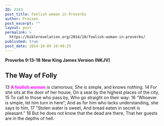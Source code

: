 ```yaml
---
ID: 2343
post_title: Foolish woman in Proverbs
author: Praison
post_excerpt: ""
layout: post
permalink: >
  https://biblerevelation.org/2014/10/foolish-woman-in-proverbs/
published: true
post_date: 2014-10-09 10:48:25
---
```

<strong>Proverbs 9:13-18</strong>
<strong> New King James Version (NKJV)</strong>
<h2>The Way of Folly</h2>
13 <span style="color: #ff00ff;"><strong>A foolish woman</strong></span> is clamorous;
She is simple, and knows nothing.
14 For she sits at the door of her house,
On a seat by the highest places of the city,
15 To call to those who pass by,
Who go straight on their way:
16 “Whoever is simple, let him turn in here”;
And as for him who lacks understanding, she says to him,
17 “Stolen water is sweet,
And bread eaten in secret is pleasant.”
18 But he does not know that the dead are there,
That her guests are in the depths of hell.